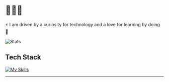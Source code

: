 # 🐝🐝🐝  

⚡ I am driven by a curiosity for technology and a love for learning by doing 🚀


![Stats](https://github-readme-stats.vercel.app/api?username=Jalalhejazi&theme=vue-dark&show_icons=true&hide_border=true&count_private=true)



## Tech Stack
[![My Skills](https://skillicons.dev/icons?i=cs,js,bash,docker,git,azure,mongodb,linux,windows,net,vscode,html,css)](https://skillicons.dev)


<hr>
